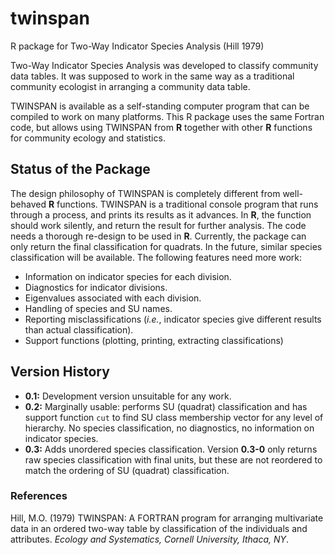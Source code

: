 # twinspan
R package for Two-Way Indicator Species Analysis (Hill 1979)

Two-Way Indicator Species Analysis was developed to classify
community data tables. It was supposed to work in the same 
way as a traditional community ecologist in arranging a
community data table.

TWINSPAN is available as a self-standing computer program that
can be compiled to work on many platforms. This R package uses
the same Fortran code, but allows using TWINSPAN from **R** 
together with other **R** functions for community ecology and
statistics.

## Status of the Package

The design philosophy of TWINSPAN is completely different from
well-behaved **R** functions. TWINSPAN is a traditional console
program that runs through a process, and prints its results as
it advances. In **R**, the function should work silently, and
return the result for further analysis. The code needs a thorough
re-design to be used in **R**. Currently, the package can only
return the final classification for quadrats. In the future, similar
species classification will be available. The following features
need more work:

- Information on indicator species for each division.
- Diagnostics for indicator divisions.
- Eigenvalues associated with each division.
- Handling of species and SU names.
- Reporting misclassifications (_i.e._, indicator species give different
  results than actual classification).
- Support functions (plotting, printing, extracting classifications)

## Version History

- **0.1:** Development version unsuitable for any work.
- **0.2:** Marginally usable: performs SU (quadrat) classification and has 
  support function `cut` to find SU class membership vector for any level
  of hierarchy. No species classification, no diagnostics, no information
  on indicator species.
- **0.3:** Adds unordered species classification. Version **0.3-0**
  only returns raw species classification with final units, but these
  are not reordered to match the ordering of SU (quadrat)
  classification.
  
### References

Hill, M.O. (1979) TWINSPAN: A FORTRAN program for arranging multivariate
data in an ordered two-way table by classification of the individuals and
attributes. _Ecology and Systematics, Cornell University, Ithaca, NY_.
